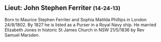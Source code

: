 ## Lieut: John Stephen Ferriter <small>(14-24-13)</small>

Born to Maurice Stephen Ferriter and Sophia Matilda Phillips in London 24/8/1802. By 1827 he is listed as a Purser in a Royal Navy ship. He married Elizabeth Jones in historic St James Church in NSW 21/5/1836 by Rev Samuel Marsden.
